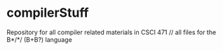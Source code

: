 # compilerStuff
Repository for all compiler related materials in CSCI 471
// all files for the B*/*/ (B+B?) language
